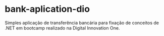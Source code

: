 # bank-aplication-dio
Simples aplicação de transferência bancária para fixação de conceitos de .NET em bootcamp realizado na Digital Innovation One.

